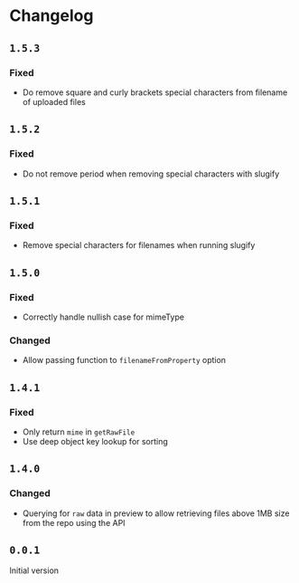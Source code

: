 # Changelog

## `1.5.3`

### Fixed

- Do remove square and curly brackets special characters from filename of uploaded files

## `1.5.2`

### Fixed

- Do not remove period when removing special characters with slugify

## `1.5.1`

### Fixed

- Remove special characters for filenames when running slugify

## `1.5.0`

### Fixed

- Correctly handle nullish case for mimeType

### Changed

- Allow passing function to `filenameFromProperty` option

## `1.4.1`

### Fixed

- Only return `mime` in `getRawFile`
- Use deep object key lookup for sorting

## `1.4.0`

### Changed

- Querying for `raw` data in preview to allow retrieving files above 1MB size from the repo using the API

## `0.0.1`

Initial version
